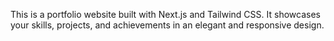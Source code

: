 This is a portfolio website built with Next.js and Tailwind CSS. It showcases your skills, projects, and achievements in an elegant and responsive design.

